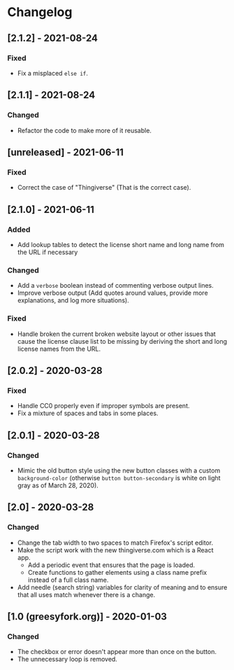 # Changelog

## [2.1.2] - 2021-08-24
### Fixed
- Fix a misplaced `else if`.

## [2.1.1] - 2021-08-24
### Changed
- Refactor the code to make more of it reusable.

## [unreleased] - 2021-06-11
### Fixed
- Correct the case of "Thingiverse" (That is the correct case).


## [2.1.0] - 2021-06-11
### Added
- Add lookup tables to detect the license short name and long name from the URL if necessary

### Changed
- Add a `verbose` boolean instead of commenting verbose output lines.
- Improve verbose output (Add quotes around values, provide more explanations, and log more situations).

### Fixed
- Handle broken the current broken website layout or other issues that cause the license clause list to be missing by deriving the short and long license names from the URL.


## [2.0.2] - 2020-03-28
### Fixed
- Handle CC0 properly even if improper symbols are present.
- Fix a mixture of spaces and tabs in some places.

## [2.0.1] - 2020-03-28
### Changed
- Mimic the old button style using the new button classes with a custom
  `background-color` (otherwise `button button-secondary` is white on
  light gray as of March 28, 2020).

## [2.0] - 2020-03-28
### Changed
- Change the tab width to two spaces to match Firefox's script editor.
- Make the script work with the new thingiverse.com which is a React
  app.
  - Add a periodic event that ensures that the page is loaded.
  - Create functions to gather elements using a class name prefix
    instead of a full class name.
- Add needle (search string) variables for clarity of meaning and to
  ensure that all uses match whenever there is a change.


## [1.0 (greesyfork.org)] - 2020-01-03
### Changed
- The checkbox or error doesn't appear more than once on the button.
- The unnecessary loop is removed.
